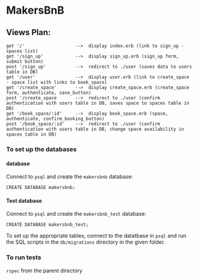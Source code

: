 # MakersBnB

## Views Plan: ##

```
get '/'                   -->  display index.erb (link to sign_up - spaces list)
get '/sign_up'            -->  display sign_up.erb (sign_up form, submit button)
post '/sign_up'           -->  redirect to ./user (saves data to users table in DB)
get '/user'               -->  display user.erb (link to create_space - space list with links to book_space)
get '/create_space'       -->  display create_space.erb (create_space form, authenticate, save_button)
post '/create_space       -->  redirect to ./user (confirm authentication with users table in DB, saves space to spaces table in DB)
get '/book_space/:id'     -->  display book_space.erb (space, authenticate, confirm_booking_button)
post '/book_space/:id'    -->  redirect to ./user (confirm authentication with users table in DB, change space availability in spaces table in DB)
```

### To set up the databases ###

#### database ####
Connect to `psql` and create the `makersbnb` database:

```
CREATE DATABASE makersbnb;
```

#### Test database ####
Connect to `psql` and create the `makersbnb_test` database:

```
CREATE DATABASE makersbnb_test;
```

To set up the appropriate tables, connect to the datatbase in `psql` and run the SQL scripts in the `db/migrations` directory in the given folder.

### To run tests ###
`rspec` from the parent directory
